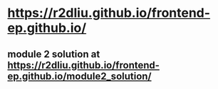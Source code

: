 # https://r2dliu.github.io/frontend-ep.github.io/

## module 2 solution at https://r2dliu.github.io/frontend-ep.github.io/module2_solution/
